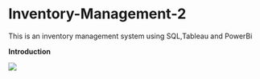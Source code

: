 # Inventory-Management-2
This is an inventory management system using SQL,Tableau and PowerBi

**Introduction**

![](https://github.com/Bernice-Maxwell/Inventory-Management-2/blob/main/Inventory%20image.jpg)
